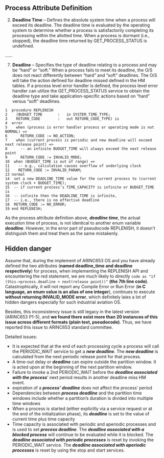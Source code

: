 ## Process Attribute Definition
2. **Deadline Time**  – Defines the absolute system time when a process will exceed its deadline. The deadline time is evaluated by the operating system to determine whether a process is satisfactorily completing its processing within the allotted time. When a process is dormant (i.e., stopped), the deadline time returned by GET_PROCESS_STATUS is undefined.

……

7. **Deadline** – Specifies the type of deadline relating to a process and may be “hard” or “soft.” When a process fails to meet its deadline, the O/S does not react differently between “hard” and “soft” deadlines. The O/S will take the action defined for deadline missed defined in the HM tables. If a process level error handler is defined, the process level error handler can utilize the GET_PROCESS_STATUS service to obtain the deadline type and take application-specific actions based on “hard” versus “soft” deadlines.

```
1  procedure REPLENISH
2    (BUDGET_TIME		:	in SYSTEM_TIME_TYPE;
3    RETURN_CODE		:	out RETURN_CODE_TYPE) is
4  error
5    when (process is error handler process or operating mode is not NORMAL) =>
6      RETURN_CODE := NO_ACTION;
7    when (current process is periodic and new deadline will exceed next release point) =>
8      -- an infinite BUDGET_TIME will always exceed the next release point
9      RETURN_CODE := INVALID_MODE;
10  when (BUDGET_TIME is out of range) =>
11    -- e.g., calculation causes overflow of underlying clock
12    RETURN_CODE := INVALID_PARAM;
13 normal
14  set a new DEADLINE_TIME value for the current process to (current system clock + BUDGET_TIME);
15  -- if current process’s TIME_CAPACITY is infinite or BUDGET_TIME is
16  -- infinite then the DEADLINE_TIME is infinite,
17  -- i.e., there is no effective deadline
18  RETURN_CODE := NO_ERROR;
19 end REPLENISH;
```
As the process attribute definition above, ***deadline time***, the actual execution  time of process, is not identical  to another  enum variable ***deadline***. However, in the error part of pseudocode REPLENISH, it doesn't distinguish them and treat them as the same mistakenly. 
## Hidden danger
Assume that, during the implement of ARINC653 OS and you have already defined the two attributes (**named deadline_time and deadline respectively**) for process, when implementing the REPLENISH API and encountering the red statement, we are much likely to directly `code as "if (this->process.deadline > next(release point))"` **(the 7th line code)**. Catastrophically, it will not report any Compile Error or Run Error (**in C language, an enum value is an alias of one integer**), continues to execute **without returning INVALID_MODE error**, which definitely laies a lot of hidden dangers especially for such industrial aviation OS.

Besides, this inconsistency issue is still legacy in the latest version (ARINC653 P1-5), and **we found there exist more than 20 instances of this issue across different formats (plain text, pseudocode)**. Thus, we have reported this issue to ARINC653 standard committee. 

Detailed issues:
- It is expected that at the end of each processing cycle a process will call the PERIODIC_WAIT service to get a ***new deadline***. The ***new deadline*** is calculated from the next periodic release point for that process.
- A time-out delay or ***deadline*** can expire outside the partition window. It is acted upon at the beginning of the next partition window.
- Failure to invoke a 2nd PERIODIC_WAIT before the ***deadline associated with the process***’ next period results in another deadline miss HM event.
- expiration of a ***process’ deadline*** does not affect the process’ period
- Dependencies between ***process deadline*** and the partition time windows include whether a partition’s duration is divided into multiple time windows
- When a process is started (either explicitly via a service request or at the end of the initialization phase), its ***deadline*** is set to the value of current time plus time capacity
- Time capacity is associated with periodic and aperiodic processes and is used to set ***process deadline***. The ***deadline associated with a blocked process*** will continue to be evaluated while it is blocked. The ***deadline associated with periodic processes*** is reset by invoking the PERIODIC_WAIT service. The ***deadline associated with aperiodic processes*** is reset by using the stop and start services.

